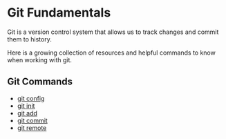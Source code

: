 # Git Fundamentals

Git is a version control system that allows us to track changes and commit them to history. 

Here is a growing collection of resources and helpful commands to know when working with git.

## Git Commands
- [git config](./Commands/Config.md)
- [git init](./commands/init.md)
- [git add](./Commands/Add.md)
- [git commit](./Commands/Commit.md)
- [git remote](./Commands/Remote.md)
